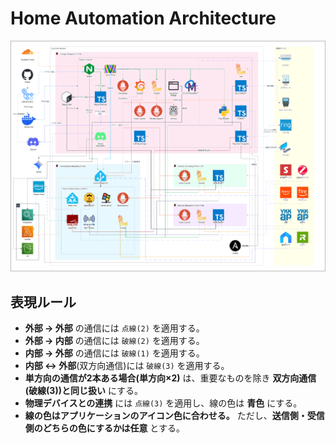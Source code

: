 # Home Automation Architecture

!["Home Automation Architecture"](diagram/export/home-automation-architecture-main.png)

## 表現ルール
- **外部 → 外部** の通信には `点線(2)` を適用する。
- **外部 → 内部** の通信には `破線(2)` を適用する。
- **内部 → 外部** の通信には `破線(1)` を適用する。
- **内部 ↔ 外部**(双方向通信)には `破線(3)` を適用する。
- **単方向の通信が2本ある場合(単方向×2)** は、重要なものを除き **双方向通信(破線(3))と同じ扱い** にする。
- **物理デバイスとの連携** には `点線(3)` を適用し、線の色は **青色** にする。
- **線の色はアプリケーションのアイコン色に合わせる。** ただし、**送信側・受信側のどちらの色にするかは任意** とする。
